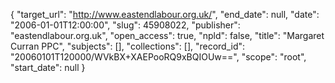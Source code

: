 {
  "target_url": "http://www.eastendlabour.org.uk/", 
  "end_date": null, 
  "date": "2006-01-01T12:00:00", 
  "slug": 45908022, 
  "publisher": "eastendlabour.org.uk", 
  "open_access": true, 
  "npld": false, 
  "title": "Margaret Curran PPC", 
  "subjects": [], 
  "collections": [], 
  "record_id": "20060101T120000/WVkBX+XAEPooRQ9xBQIOUw==", 
  "scope": "root", 
  "start_date": null
}

